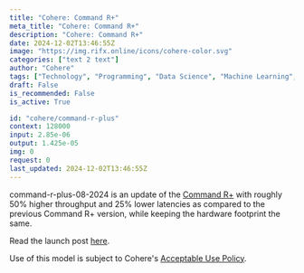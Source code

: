 ```yaml
---
title: "Cohere: Command R+"
meta_title: "Cohere: Command R+"
description: "Cohere: Command R+"
date: 2024-12-02T13:46:55Z
image: "https://img.rifx.online/icons/cohere-color.svg"
categories: ["text 2 text"]
author: "Cohere"
tags: ["Technology", "Programming", "Data Science", "Machine Learning", "Ethics"]
draft: False
is_recommended: False
is_active: True

id: "cohere/command-r-plus"
context: 128000
input: 2.85e-06
output: 1.425e-05
img: 0
request: 0
last_updated: 2024-12-02T13:46:55Z
---
```


command-r-plus-08-2024 is an update of the [Command R+](/cohere/command-r-plus) with roughly 50% higher throughput and 25% lower latencies as compared to the previous Command R+ version, while keeping the hardware footprint the same.

Read the launch post [here](https://docs.cohere.com/changelog/command-gets-refreshed).

Use of this model is subject to Cohere's [Acceptable Use Policy](https://docs.cohere.com/docs/c4ai-acceptable-use-policy).

